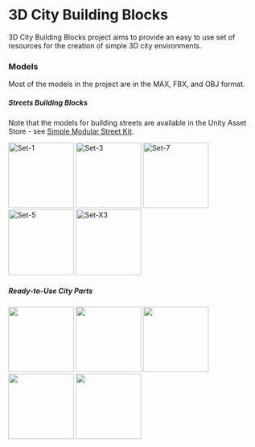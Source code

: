 3D City Building Blocks
========

3D City Building Blocks project aims to provide an easy to use set of resources for the creation of simple 3D city environments. 

### Models ###

Most of the models in the project are in the MAX, FBX, and OBJ format.

##### Streets Building Blocks #####

Note that the models for building streets are available in the Unity Asset Store - see [Simple Modular Street Kit](https://www.assetstore.unity3d.com/#/content/13811 "Simple Modular Street Kit").

<img src="https://raw2.github.com/grey-eminence/3DCityBB/master/Models/Streets-BuildingBlocks/Screenshots/Set-1.jpg" alt="Set-1" width="130px"/> &#32;
<img src="https://raw2.github.com/grey-eminence/3DCityBB/master/Models/Streets-BuildingBlocks/Screenshots/Set-3.jpg" alt="Set-3" width="130px"/> &#32;
<img src="https://raw2.github.com/grey-eminence/3DCityBB/master/Models/Streets-BuildingBlocks/Screenshots/Set-7.jpg" alt="Set-7" width="130px"/> &#32;
<img src="https://raw2.github.com/grey-eminence/3DCityBB/master/Models/Streets-BuildingBlocks/Screenshots/Set-5.jpg" alt="Set-5" width="130px"/> &#32;
<img src="https://raw2.github.com/grey-eminence/3DCityBB/master/Models/Streets-BuildingBlocks/Screenshots/Set-X3.jpg" alt="Set-X3" width="130px"/> &#32;

##### Ready-to-Use City Parts #####

<img src="https://raw2.github.com/grey-eminence/3DCityBB/master/Models/CityParts/Screenshots/CenterPart.jpg" width="130px"/> &#32;
<img src="https://raw2.github.com/grey-eminence/3DCityBB/master/Models/CityParts/Screenshots/EastPart.jpg" width="130px"/> &#32;
<img src="https://raw2.github.com/grey-eminence/3DCityBB/master/Models/CityParts/Screenshots/WestPart.jpg" width="130px"/> &#32;
<img src="https://raw2.github.com/grey-eminence/3DCityBB/master/Models/CityParts/Screenshots/NorthPart.jpg" width="130px"/> &#32;
<img src="https://raw2.github.com/grey-eminence/3DCityBB/master/Models/CityParts/Screenshots/SouthPart.jpg" width="130px"/> &#32;
